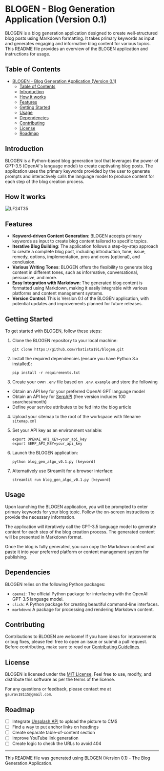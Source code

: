 # BLOGEN - Blog Generation Application (Version 0.1)

BLOGEN is a blog generation application designed to create well-structured blog posts using Markdown formatting. It takes primary keywords as input and generates engaging and informative blog content for various topics. This README file provides an overview of the BLOGEN application and instructions for usage.

## Table of Contents
- [BLOGEN - Blog Generation Application (Version 0.1)](#blogen---blog-generation-application-version-01)
  - [Table of Contents](#table-of-contents)
  - [Introduction](#introduction)
  - [How it works](#how-it-works)
  - [Features](#features)
  - [Getting Started](#getting-started)
  - [Usage](#usage)
  - [Dependencies](#dependencies)
  - [Contributing](#contributing)
  - [License](#license)
  - [Roadmap](#roadmap)

## Introduction
BLOGEN is a Python-based blog generation tool that leverages the power of GPT-3.5 (OpenAI's language model) to create captivating blog posts. The application uses the primary keywords provided by the user to generate prompts and interactively calls the language model to produce content for each step of the blog creation process.

## How it works
![LF24T35](https://github.com/rbatista191/blogen/assets/138892976/421f58a7-3291-4a92-886f-99e287f905ba)

## Features
- **Keyword-driven Content Generation**: BLOGEN accepts primary keywords as input to create blog content tailored to specific topics.
- **Iterative Blog Building**: The application follows a step-by-step approach to create a complete blog post, including introduction, tone, issue, remedy, options, implementation, pros and cons (optional), and conclusion.
- **Various Writing Tones**: BLOGEN offers the flexibility to generate blog content in different tones, such as informative, conversational, persuasive, and more.
- **Easy Integration with Markdown**: The generated blog content is formatted using Markdown, making it easily integrable with various platforms and content management systems.
- **Version Control**: This is Version 0.1 of the BLOGEN application, with potential updates and improvements planned for future releases.

## Getting Started
To get started with BLOGEN, follow these steps:

1. Clone the BLOGEN repository to your local machine:
   ```
   git clone https://github.com/rbatista191/blogen.git
   ```

2. Install the required dependencies (ensure you have Python 3.x installed):
   ```
   pip install -r requirements.txt
   ```

3. Create your own `.env` file based on `.env.example` and store the following
- Obtain an API key for your preferred OpenAI GPT language model
- Obtain an API key for [SerpAPI](https://serpapi.com/) (free version includes 100 searches/month)
- Define your service attributes to be fed into the blog article 

4. Upload your sitemap to the root of the workspace with filename `sitemap.xml`

5. Set your API key as an environment variable:
   ```
   export OPENAI_API_KEY=your_api_key
   export SERP_API_KEY=your_api_key
   ```
   
6. Launch the BLOGEN application:
   ```
   python blog_gen_algo_v0.1.py [keyword]
   ```
7. Alternatively use Streamlit for a browser interface:
   ```
   streamlit run blog_gen_algo_v0.1.py [keyword]
   ```

## Usage
Upon launching the BLOGEN application, you will be prompted to enter primary keywords for your blog topic. Follow the on-screen instructions to provide the necessary information.

The application will iteratively call the GPT-3.5 language model to generate content for each step of the blog creation process. The generated content will be presented in Markdown format.

Once the blog is fully generated, you can copy the Markdown content and paste it into your preferred platform or content management system for publishing.

## Dependencies
BLOGEN relies on the following Python packages:

- `openai`: The official Python package for interfacing with the OpenAI GPT-3.5 language model.
- `click`: A Python package for creating beautiful command-line interfaces.
- `markdown`: A package for processing and rendering Markdown content.

## Contributing
Contributions to BLOGEN are welcome! If you have ideas for improvements or bug fixes, please feel free to open an issue or submit a pull request. Before contributing, make sure to read our [Contributing Guidelines](CONTRIBUTING.md).

## License
BLOGEN is licensed under the [MIT License](LICENSE). Feel free to use, modify, and distribute this software as per the terms of the license.

For any questions or feedback, please contact me at `gaurav18115@gmail.com`.

## Roadmap
- [ ] Integrate [Unsplash API](https://unsplash.com/developers) to upload the picture to CMS
- [ ] Find a way to put anchor links on headings
- [ ] Create separate table-of-content section
- [ ] Improve YouTube link generation
- [ ] Create logic to check the URLs to avoid 404

---
This README file was generated using BLOGEN (Version 0.1) - The Blog Generation Application.
